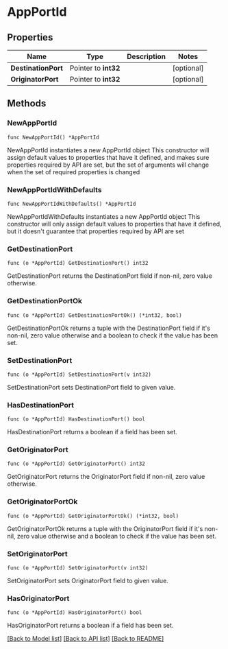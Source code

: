 # AppPortId

## Properties

Name | Type | Description | Notes
------------ | ------------- | ------------- | -------------
**DestinationPort** | Pointer to **int32** |  | [optional] 
**OriginatorPort** | Pointer to **int32** |  | [optional] 

## Methods

### NewAppPortId

`func NewAppPortId() *AppPortId`

NewAppPortId instantiates a new AppPortId object
This constructor will assign default values to properties that have it defined,
and makes sure properties required by API are set, but the set of arguments
will change when the set of required properties is changed

### NewAppPortIdWithDefaults

`func NewAppPortIdWithDefaults() *AppPortId`

NewAppPortIdWithDefaults instantiates a new AppPortId object
This constructor will only assign default values to properties that have it defined,
but it doesn't guarantee that properties required by API are set

### GetDestinationPort

`func (o *AppPortId) GetDestinationPort() int32`

GetDestinationPort returns the DestinationPort field if non-nil, zero value otherwise.

### GetDestinationPortOk

`func (o *AppPortId) GetDestinationPortOk() (*int32, bool)`

GetDestinationPortOk returns a tuple with the DestinationPort field if it's non-nil, zero value otherwise
and a boolean to check if the value has been set.

### SetDestinationPort

`func (o *AppPortId) SetDestinationPort(v int32)`

SetDestinationPort sets DestinationPort field to given value.

### HasDestinationPort

`func (o *AppPortId) HasDestinationPort() bool`

HasDestinationPort returns a boolean if a field has been set.

### GetOriginatorPort

`func (o *AppPortId) GetOriginatorPort() int32`

GetOriginatorPort returns the OriginatorPort field if non-nil, zero value otherwise.

### GetOriginatorPortOk

`func (o *AppPortId) GetOriginatorPortOk() (*int32, bool)`

GetOriginatorPortOk returns a tuple with the OriginatorPort field if it's non-nil, zero value otherwise
and a boolean to check if the value has been set.

### SetOriginatorPort

`func (o *AppPortId) SetOriginatorPort(v int32)`

SetOriginatorPort sets OriginatorPort field to given value.

### HasOriginatorPort

`func (o *AppPortId) HasOriginatorPort() bool`

HasOriginatorPort returns a boolean if a field has been set.


[[Back to Model list]](../README.md#documentation-for-models) [[Back to API list]](../README.md#documentation-for-api-endpoints) [[Back to README]](../README.md)


